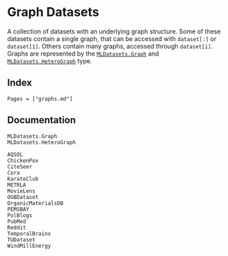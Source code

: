 # Graph Datasets

A collection of datasets with an underlying graph structure.
Some of these datasets contain a single graph, that can be accessed
with `dataset[:]` or `dataset[1]`. Others contain many graphs, 
accessed through `dataset[i]`. Graphs are represented by the [`MLDatasets.Graph`](@ref) 
and [`MLDatasets.HeteroGraph`](@ref) type.

## Index

```@index
Pages = ["graphs.md"]
```

## Documentation

```@docs
MLDatasets.Graph
MLDatasets.HeteroGraph
```

```@docs
AQSOL
ChickenPox
CiteSeer
Cora
KarateClub
METRLA
MovieLens
OGBDataset
OrganicMaterialsDB
PEMSBAY
PolBlogs
PubMed
Reddit
TemporalBrains
TUDataset
WindMillEnergy
```
